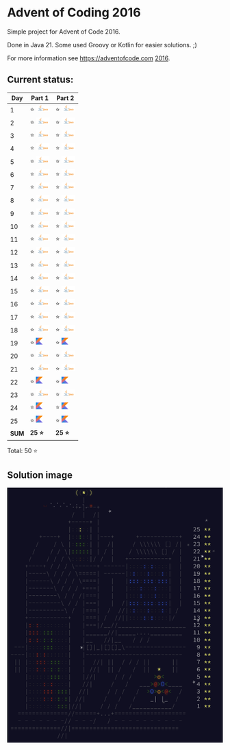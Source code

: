 # Advent of Coding 2016

Simple project for Advent of Code 2016.

Done in Java 21. Some used Groovy or Kotlin for easier solutions. ;)

For more information see https://adventofcode.com [2016](https://adventofcode.com/2016).

## Current status:

| Day     | Part 1                         | Part 2                         |
|---------|--------------------------------|--------------------------------|
| 1       | ⭐ ![Java](../img/java.png)     | ⭐ ![Java](../img/java.png)     |
| 2       | ⭐ ![Java](../img/java.png)     | ⭐ ![Java](../img/java.png)     |
| 3       | ⭐ ![Java](../img/java.png)     | ⭐ ![Java](../img/java.png)     |
| 4       | ⭐ ![Java](../img/java.png)     | ⭐ ![Java](../img/java.png)     |
| 5       | ⭐ ![Java](../img/java.png)     | ⭐ ![Java](../img/java.png)     |
| 6       | ⭐ ![Java](../img/java.png)     | ⭐ ![Java](../img/java.png)     |
| 7       | ⭐ ![Java](../img/java.png)     | ⭐ ![Java](../img/java.png)     |
| 8       | ⭐ ![Java](../img/java.png)     | ⭐ ![Java](../img/java.png)     |
| 9       | ⭐ ![Java](../img/java.png)     | ⭐ ![Java](../img/java.png)     |
| 10      | ⭐ ![Java](../img/java.png)     | ⭐ ![Java](../img/java.png)     |
| 11      | ⭐ ![Java](../img/java.png)     | ⭐ ![Java](../img/java.png)     |
| 12      | ⭐ ![Java](../img/java.png)     | ⭐ ![Java](../img/java.png)     |
| 13      | ⭐ ![Java](../img/java.png)     | ⭐ ![Java](../img/java.png)     |
| 14      | ⭐ ![Java](../img/java.png)     | ⭐ ![Java](../img/java.png)     |
| 15      | ⭐ ![Java](../img/java.png)     | ⭐ ![Java](../img/java.png)     |
| 16      | ⭐ ![Java](../img/java.png)     | ⭐ ![Java](../img/java.png)     |
| 17      | ⭐ ![Java](../img/java.png)     | ⭐ ![Java](../img/java.png)     |
| 18      | ⭐ ![Java](../img/java.png)     | ⭐ ![Java](../img/java.png)     |
| 19      | ⭐ ![Kotlin](../img/kotlin.png) | ⭐ ![Kotlin](../img/kotlin.png) |
| 20      | ⭐ ![Java](../img/java.png)     | ⭐ ![Java](../img/java.png)     |
| 21      | ⭐ ![Java](../img/java.png)     | ⭐ ![Java](../img/java.png)     |
| 22      | ⭐ ![Kotlin](../img/kotlin.png) | ⭐ ![Kotlin](../img/kotlin.png) |
| 23      | ⭐ ![Java](../img/java.png)     | ⭐ ![Java](../img/java.png)     |
| 24      | ⭐ ![Kotlin](../img/kotlin.png) | ⭐ ![Kotlin](../img/kotlin.png) |
| 25      | ⭐ ![Kotlin](../img/kotlin.png) | ⭐ ![Kotlin](../img/kotlin.png) |
| **SUM** | **25 ⭐**                       | **25 ⭐**                       |

Total: 50 ⭐

## Solution image
![AoC2016](../img/Advent_of_Code_2016.png)
